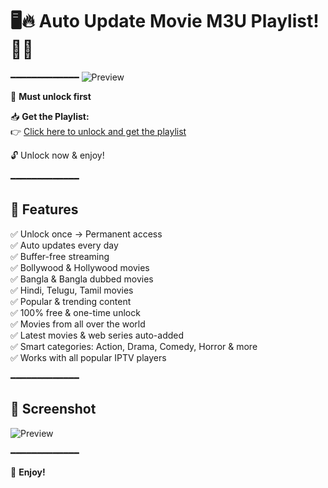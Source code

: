 # 🖥️🔥 Auto Update Movie M3U Playlist! 🚀📢

━━━━━━━━━━━━━
![Preview]([https://encrypted-tbn0.gstatic.com/images?q=tbn:ANd9GcRIzA5qtgNnpz_sPuxZPHALWWesG5aqCxi4sF3UE_joUu-FU3s63uQ687c&s=10](https://raw.githubusercontent.com/abusaeeidx/Movie-Playlist-Auto-update/refs/heads/main/Screenshot_2025-07-12-22-42-00-938_com.genuine.leone.jpg))




🔐 **Must unlock first**

📥 **Get the Playlist:**  
👉 [Click here to unlock and get the playlist](https://vplink.in/r6vh)

🔓 Unlock now & enjoy!

━━━━━━━━━━━━━

## 🌟 Features
✅ Unlock once → Permanent access  
✅ Auto updates every day  
✅ Buffer-free streaming  
✅ Bollywood & Hollywood movies  
✅ Bangla & Bangla dubbed movies  
✅ Hindi, Telugu, Tamil movies  
✅ Popular & trending content  
✅ 100% free & one-time unlock  
✅ Movies from all over the world  
✅ Latest movies & web series auto-added  
✅ Smart categories: Action, Drama, Comedy, Horror & more  
✅ Works with all popular IPTV players

━━━━━━━━━━━━━

## 📸 Screenshot

![Preview]([https://encrypted-tbn0.gstatic.com/images?q=tbn:ANd9GcRIzA5qtgNnpz_sPuxZPHALWWesG5aqCxi4sF3UE_joUu-FU3s63uQ687c&s=10](https://raw.githubusercontent.com/abusaeeidx/Movie-Playlist-Auto-update/refs/heads/main/Screenshot_2025-07-12-22-42-00-938_com.genuine.leone.jpg))

━━━━━━━━━━━━━

🍿 **Enjoy!**
